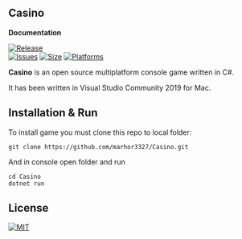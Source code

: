 ## Casino

**Documentation**

[![Release](https://img.shields.io/github/release/marhor3327/Casino.svg)](https://github.com/marhor3327/Casino/releases)     
[![Issues](https://img.shields.io/github/issues/marhor3327/Casino.svg)](https://github.com/marhor3327/Casino/issues)
[![Size](https://img.shields.io/github/repo-size/marhor3327/Casino.svg)](https://github.com/marhor3327/Casino)
[![Platforms](https://img.shields.io/badge/platform-osx%20%7C%20linux%20%7C%20win-lightgrey.svg)](https://github.com/marhor3327/Casino)

**Casino** is an open source multiplatform console game written in C#.

  It has been written in Visual Studio Community 2019 for Mac.

## Installation & Run

To install game you must clone this repo to local folder:

```
git clone https://github.com/marhor3327/Casino.git
```

And in console open folder and run

```
cd Casino
dotnet run
```

## License

[![MIT](https://img.shields.io/github/license/marhor3327/Casino.svg)](LICENSE)

